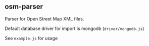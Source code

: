 osm-parser
---

Parser for Open Street Map XML files.

Default database driver for import is mongodb (`driver/mongodb.js`)

See `example.js` for usage
